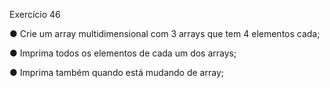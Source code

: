 Exercício 46

● Crie um array multidimensional com 3 arrays que tem 4 elementos cada;

● Imprima todos os elementos de cada um dos arrays;

● Imprima também quando está mudando de array;